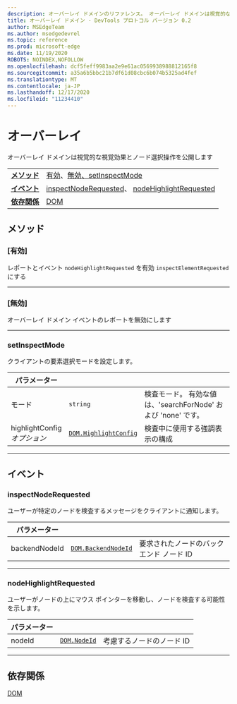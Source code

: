 ```yaml
---
description: オーバーレイ ドメインのリファレンス。 オーバーレイ ドメインは視覚的な視覚効果とノード選択操作を公開します。
title: オーバーレイ ドメイン - DevTools プロトコル バージョン 0.2
author: MSEdgeTeam
ms.author: msedgedevrel
ms.topic: reference
ms.prod: microsoft-edge
ms.date: 11/19/2020
ROBOTS: NOINDEX,NOFOLLOW
ms.openlocfilehash: dcf5feff9983aa2e9e61ac0569938988812165f8
ms.sourcegitcommit: a35a6b5bbc21b7df61d08cbc6b074b5325ad4fef
ms.translationtype: MT
ms.contentlocale: ja-JP
ms.lasthandoff: 12/17/2020
ms.locfileid: "11234410"
---
```

# オーバーレイ

オーバーレイ ドメインは視覚的な視覚効果とノード選択操作を公開します

| | |
|-|-|
| [**メソッド**](#methods) | [有効](#enable)、[無効](#disable)[、setInspectMode](#setinspectmode) |
| [**イベント**](#events) | [inspectNodeRequested](#inspectnoderequested)、 [nodeHighlightRequested](#nodehighlightrequested) |
| [**依存関係**](#dependencies) | [DOM](dom.md) |
## メソッド

### [有効]
レポートとイベント <code>nodeHighlightRequested</code> を有効 <code>inspectElementRequested</code> にする

</p>

---

### [無効]
オーバーレイ ドメイン イベントのレポートを無効にします

</p>

---

### setInspectMode
クライアントの要素選択モードを設定します。

<table>
    <thead>
        <tr>
            <th>パラメーター</th>
            <th></th>
            <th></th>
        </tr>
    </thead>
    <tbody>
        <tr>
            <td>モード</td>
            <td><code class="flyout">string</code></td>
            <td>検査モード。  有効な値は、'searchForNode' および 'none' です。</td>
        </tr>
        <tr>
            <td>highlightConfig <br/> <i>オプション</i></td>
            <td><a href="dom.md#highlightconfig"><code class="flyout">DOM.HighlightConfig</code></a></td>
            <td>検査中に使用する強調表示の構成</td>
        </tr>
    </tbody>
</table>
</p>

---

## イベント

### inspectNodeRequested
ユーザーが特定のノードを検査するメッセージをクライアントに通知します。

<table>
    <thead>
        <tr>
            <th>パラメーター</th>
            <th></th>
            <th></th>
        </tr>
    </thead>
    <tbody>
        <tr>
            <td>backendNodeId</td>
            <td><a href="dom.md#backendnodeid"><code class="flyout">DOM.BackendNodeId</code></a></td>
            <td>要求されたノードのバックエンド ノード ID</td>
        </tr>
    </tbody>
</table>
</p>

---

### nodeHighlightRequested
ユーザーがノードの上にマウス ポインターを移動し、ノードを検査する可能性を示します。

<table>
    <thead>
        <tr>
            <th>パラメーター</th>
            <th></th>
            <th></th>
        </tr>
    </thead>
    <tbody>
        <tr>
            <td>nodeId</td>
            <td><a href="dom.md#nodeid"><code class="flyout">DOM.NodeId</code></a></td>
            <td>考慮するノードのノード ID</td>
        </tr>
    </tbody>
</table>
</p>

---

## 依存関係

[DOM](dom.md)
